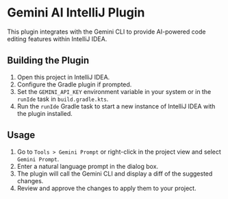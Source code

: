 
# Gemini AI IntelliJ Plugin

This plugin integrates with the Gemini CLI to provide AI-powered code editing features within IntelliJ IDEA.

## Building the Plugin

1.  Open this project in IntelliJ IDEA.
2.  Configure the Gradle plugin if prompted.
3.  Set the `GEMINI_API_KEY` environment variable in your system or in the `runIde` task in `build.gradle.kts`.
4.  Run the `runIde` Gradle task to start a new instance of IntelliJ IDEA with the plugin installed.

## Usage

1.  Go to `Tools > Gemini Prompt` or right-click in the project view and select `Gemini Prompt`.
2.  Enter a natural language prompt in the dialog box.
3.  The plugin will call the Gemini CLI and display a diff of the suggested changes.
4.  Review and approve the changes to apply them to your project.
